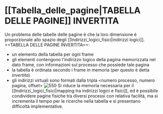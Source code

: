 # [[Tabella_delle_pagine|TABELLA DELLE PAGINE]] INVERTITA
Un problema delle tabelle delle pagine è che la loro dimensione è proporzionale allo spazio degli [[Indirizzi_logici_fisici|indirizzi logici]].
==TABELLA DELLE PAGINE INVERTITA==:
- un elemento della tabella per ogni frame
- gli elementi contengono l'indirizzo logico della pagina memorizzata nel dato frame, con informazioni sul processo che possiede tale pagina
- la tabella è ordinata secondo i frame in memoria (per questo è detta _invertita_)
- gli indirizzi virtuali sono formati dalla tripla <numero processo, numero pagina, offset>
![550](tabella_invertita.png)
Si riduce la memoria necessaria per il [[Indirizzi_logici_fisici|mapping tra indirizzi logici e fisici]], ed è possibile condividere pagine fisiche tra diversi processi con relativa facilità, ma si incrementa il tempo per le ricerche nella tabella e si presentano difficoltà implementative.